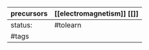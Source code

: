 | precursors | [[electromagnetism]] [[]] |
| ---------- | ------------------------- |
| status:    | #tolearn                  |
| #tags      |                           |

